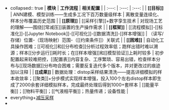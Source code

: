 - collapsed:: true
  | **模块** | **工作流程** | **相关配置** |
  | :---: | :---: | :---: |
  | **[[目标]]** | ANN建模、模型训练——生成多工况下百万数量级样本 | 离散变量连续化、样本分布覆盖历史范围 |
  | **[[原理]]** | [[采样引擎]]+数字孪生技术 | 对现场工艺的理解——围绕[[常减压]]装置的生产操作需求 |
  | **[[框架]]** | [[流程模拟]]-[[标准化]]-[[Jupyter Notebook]]-[[可视化]]-[[数据清洗]]-[[样本增强]] | （读写/存储）位置-（现场映射）范围-（[[约束条件]]）关联式 |
  | **[[困难]]** | 自动化工具操作困难；[[可视化]]和[[分布检查]]分析过程效率低；跑样出错时难以溯源；样本[[分步运行]]耗时长；在[[样本增强]]和[[模型验证]]上耗时较多 | 初步配置起来较难把控，[[配置表]]内容复杂、工序繁琐、容易出错，检查样本分布与[[现场数据]]分布吻合困难；需要反复迭代多个版本，并对更改过的痕迹加以注释 |
  | **[[成果]]** | 数据处理：distop采样结果清洗——提高详细模拟的样本收敛率；[[聚类]]+分步模式实现样本增强，投入100个左右distop样本即生成了2000余套详细模拟样本，完成最终处理后得到1000+套样本 | [[能量平衡]]；[[物料平衡]]；[[气液相平衡]]；热量传递；设备性能 |
- everything+[减压采样](file:///C:/Users/13359/Desktop/%E9%87%87%E6%A0%B7%E8%BF%87%E7%A8%8B%E6%96%87%E6%A1%A3/%E5%87%8F%E5%8E%8B-%E9%87%87%E6%A0%B7%E8%BF%87%E7%A8%8B%E6%96%87%E6%A1%A3-%E9%BB%84%E8%8B%A5%E6%99%A8.docx)
-